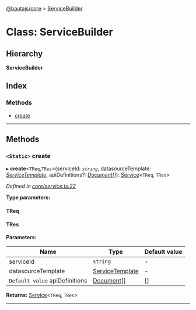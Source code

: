 [@bautajs/core](../README.md) > [ServiceBuilder](../classes/servicebuilder.md)

# Class: ServiceBuilder

## Hierarchy

**ServiceBuilder**

## Index

### Methods

* [create](servicebuilder.md#create)

---

## Methods

<a id="create"></a>

### `<Static>` create

▸ **create**<`TReq`,`TRes`>(serviceId: *`string`*, datasourceTemplate: *[ServiceTemplate](../interfaces/servicetemplate.md)*, apiDefinitions?: *[Document](../#document)[]*): [Service](../#service)<`TReq`, `TRes`>

*Defined in [core/service.ts:22](https://github.axa.com/Digital/bauta-nodejs/blob/9b864df/packages/bautajs/src/core/service.ts#L22)*

**Type parameters:**

#### TReq 
#### TRes 
**Parameters:**

| Name | Type | Default value |
| ------ | ------ | ------ |
| serviceId | `string` | - |
| datasourceTemplate | [ServiceTemplate](../interfaces/servicetemplate.md) | - |
| `Default value` apiDefinitions | [Document](../#document)[] |  [] |

**Returns:** [Service](../#service)<`TReq`, `TRes`>

___

